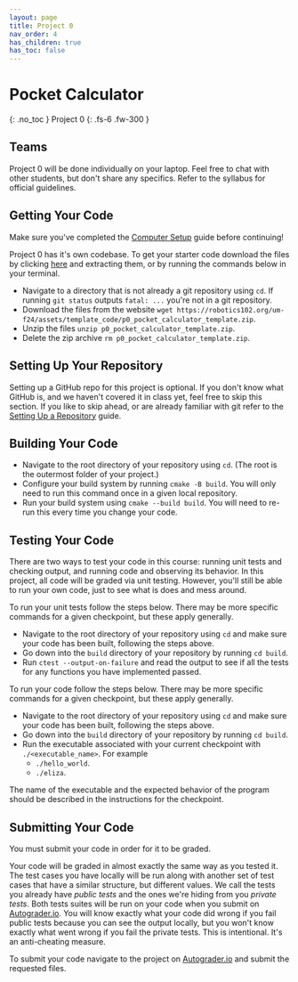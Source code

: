 ```yaml
---
layout: page
title: Project 0
nav_order: 4
has_children: true
has_toc: false
---
```


# Pocket Calculator
{: .no_toc }
Project 0
{: .fs-6 .fw-300 }

## Teams

Project 0 will be done individually on your laptop. Feel free to chat with other students, but don't share any specifics. Refer to the syllabus for official guidelines.

## Getting Your Code

Make sure you've completed the [Computer Setup](https://robotics102.org/um-f24/workflows/computer_setup.html) guide before continuing! 

Project 0 has it's own codebase. To get your starter code download the files by clicking [here](https://robotics102.org/um-f24/assets/template_code/p0_pocket_calculator_template.zip) and extracting them, or by running the commands below in your terminal. 

* Navigate to a directory that is not already a git repository using ```cd```. If running ```git status``` outputs ```fatal: ...``` you're not in a git repository.
* Download the files from the website ```wget https://robotics102.org/um-f24/assets/template_code/p0_pocket_calculator_template.zip```.
* Unzip the files ```unzip p0_pocket_calculator_template.zip```.
* Delete the zip archive ```rm p0_pocket_calculator_template.zip```.

## Setting Up Your Repository

Setting up a GitHub repo for this project is optional. If you don't know what GitHub is, and we haven't covered it in class yet, feel free to skip this section. If you like to skip ahead, or are already familiar with git refer to the [Setting Up a Repository](https://robotics102.org/um-f24/workflows/setting_up_repo.html) guide. 

## Building Your Code

* Navigate to the root directory of your repository using ```cd```. (The root is the outermost folder of your project.)
* Configure your build system by running ```cmake -B build```. You will only need to run this command once in a given local repository. 
* Run your build system using ```cmake --build build```. You will need to re-run this every time you change your code. 

## Testing Your Code

There are two ways to test your code in this course: running unit tests and checking output, and running code and observing its behavior. In this project, all code will be graded via unit testing. However, you'll still be able to run your own code, just to see what is does and mess around. 

To run your unit tests follow the steps below. There may be more specific commands for a given checkpoint, but these apply generally.

* Navigate to the root directory of your repository using ```cd``` and make sure your code has been built, following the steps above. 
* Go down into the ```build``` directory of your repository by running ```cd build```.
* Run ```ctest --output-on-failure``` and read the output to see if all the tests for any functions you have implemented passed.

To run your code follow the steps below. There may be more specific commands for a given checkpoint, but these apply generally.

* Navigate to the root directory of your repository using ```cd``` and make sure your code has been built, following the steps above. 
* Go down into the ```build``` directory of your repository by running ```cd build```.
* Run the executable associated with your current checkpoint with ```./<executable_name>```. For example
    * ```./hello_world```.
    * ```./eliza```.

The name of the executable and the expected behavior of the program should be described in the instructions for the checkpoint. 

## Submitting Your Code

You must submit your code in order for it to be graded. 

Your code will be graded in almost exactly the same way as you tested it. The test cases you have locally will be run along with another set of test cases that have a similar structure, but different values. We call the tests you already have *public tests* and the ones we're hiding from you *private tests*. Both tests suites will be run on your code when you submit on [Autograder.io](https://autograder.io/). You will know exactly what your code did wrong if you fail public tests because you can see the output locally, but you won't know exactly what went wrong if you fail the private tests. This is intentional. It's an anti-cheating measure.

To submit your code navigate to the project on [Autograder.io](https://autograder.io/) and submit the requested files.